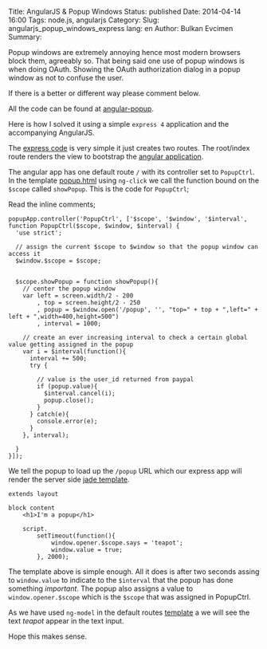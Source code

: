 Title: AngularJS & Popup Windows
Status: published
Date: 2014-04-14 16:00
Tags: node.js, angularjs
Category: 
Slug: angularjs_popup_windows_express
lang: en
Author: Bulkan Evcimen
Summary:

Popup windows are extremely annoying hence most modern browsers block them, agreeably so. 
That being said one use of popup windows is when doing OAuth. Showing the OAuth authorization dialog in a 
popup window as not to confuse the user.

If there is a better or different way please comment below.

All the code can be found at [angular-popup](https://github.com/bulkan/angular-popup).

Here is how I solved it using a simple `express 4` application and the accompanying AngularJS.

The [express code](https://github.com/bulkan/angular-popup/blob/master/index.js) is very simple it just creates two routes.
The root/index route renders the view to bootstrap the [angular application](https://github.com/bulkan/angular-popup/blob/master/public/js/app.js).

The angular app has one default route `/` with its controller set to `PopupCtrl`. In the template [popup.html](https://github.com/bulkan/angular-popup/blob/master/public/partials/popup.html)
using `ng-click` we call the function bound on the `$scope` called `showPopup`. This is the code for `PopupCtrl`;

Read the inline comments;

```
popupApp.controller('PopupCtrl', ['$scope', '$window', '$interval', function PopupCtrl($scope, $window, $interval) {
  'use strict';

  // assign the current $scope to $window so that the popup window can access it
  $window.$scope = $scope;

  
  $scope.showPopup = function showPopup(){
    // center the popup window
    var left = screen.width/2 - 200
        , top = screen.height/2 - 250
        , popup = $window.open('/popup', '', "top=" + top + ",left=" + left + ",width=400,height=500")
        , interval = 1000;

    // create an ever increasing interval to check a certain global value getting assigned in the popup
    var i = $interval(function(){
      interval += 500;
      try {

        // value is the user_id returned from paypal
        if (popup.value){
          $interval.cancel(i);
          popup.close();
        }
      } catch(e){
        console.error(e);
      }
    }, interval);

  }
}]);
```

We tell the popup to load up the `/popup` URL which our express app will render the server side [jade template](https://github.com/bulkan/angular-popup/blob/master/views/popup.jade).

    extends layout

    block content
        <h1>I'm a popup</h1>

        script.
            setTimeout(function(){
                window.opener.$scope.says = 'teapot'; 
                window.value = true;
            }, 2000);


The template above is simple enough. All it does is after two seconds assing to `window.value` to indicate to the `$interval` that
the popup has done something _important_. The popup also assigns a value to `window.opener.$scope` which is the `$scope` that was assigned 
in PopupCtrl.

As we have used `ng-model` in the default routes [template](https://github.com/bulkan/angular-popup/blob/master/public/partials/popup.html)
a we will see the text _teapot_ appear in the text input.

Hope this makes sense.
